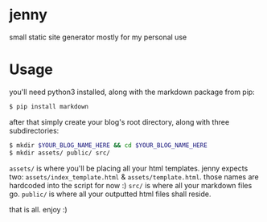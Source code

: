 # jenny
small static site generator mostly for my personal use

# Usage
you'll need python3 installed, along with the markdown package from pip:

```sh
$ pip install markdown
```

after that simply create your blog's root directory, along with three subdirectories:

```sh 
$ mkdir $YOUR_BLOG_NAME_HERE && cd $YOUR_BLOG_NAME_HERE
$ mkdir assets/ public/ src/
```

`assets/` is where you'll be placing all your html templates. jenny expects two: `assets/index_template.html` & `assets/template.html`. those names are hardcoded into the script for now :)
`src/` is where all your markdown files go.
`public/` is where all your outputted html files shall reside.

that is all. enjoy :)
